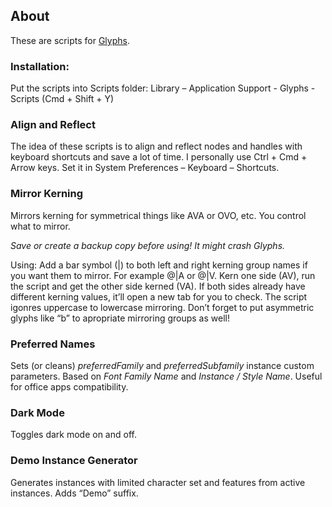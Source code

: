 ## About

These are scripts for [Glyphs](https://glyphsapp.com/).

### Installation: 
Put the scripts into Scripts folder: Library – Application Support - Glyphs - Scripts
(Cmd + Shift + Y)

### Align and Reflect

The idea of these scripts is to align and reflect nodes and handles with keyboard shortcuts and save a lot of time. I personally use Ctrl + Cmd + Arrow keys. Set it in System Preferences – Keyboard – Shortcuts.

### Mirror Kerning
Mirrors kerning for symmetrical things like AVA or OVO, etc. You control what to mirror.

*Save or create a backup copy before using! It might crash Glyphs.*

Using:
Add a bar symbol (|) to both left and right kerning group names if you want them to mirror. For example @|A or @|V. Kern one side (AV), run the script and get the other side kerned (VA). If both sides already have different kerning values, it’ll open a new tab for you to check. The script igonres uppercase to lowercase mirroring. Don’t forget to put asymmetric glyphs like “b” to apropriate mirroring groups as well!

### Preferred Names
Sets (or cleans) *preferredFamily* and *preferredSubfamily* instance custom parameters. Based on *Font Family Name* and *Instance / Style Name*. Useful for office apps compatibility.

### Dark Mode
Toggles dark mode on and off.

### Demo Instance Generator
Generates instances with limited character set and features from active instances. Adds “Demo” suffix.
